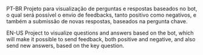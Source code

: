 PT-BR
Projeto para visualização de perguntas e respostas baseados no bot, o qual será possível o envio de feedbacks, tanto positivo como negativos, e também a submissão de novas respostas, baseados na pergunta chave.

EN-US
Project to visualize questions and answers based on the bot, which will make it possible to send feedback, both positive and negative, and also send new answers, based on the key question.
